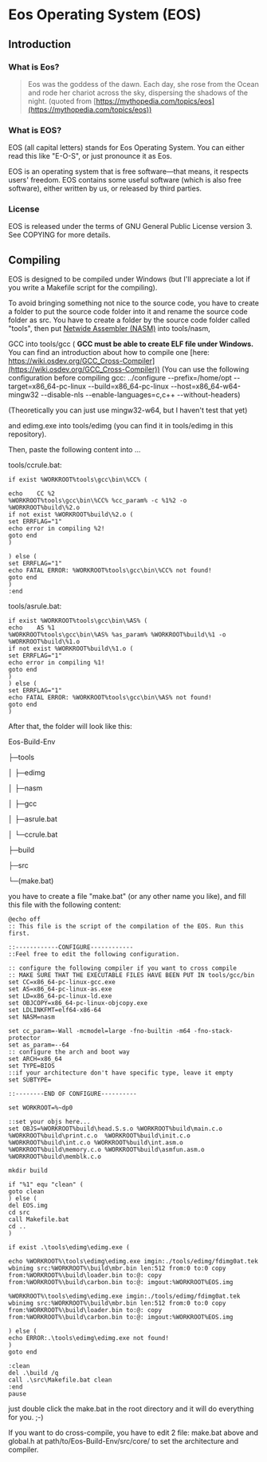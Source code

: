 # Eos Operating System (EOS)

## Introduction

### What is Eos?

> Eos was the goddess of the dawn. Each day, she rose from the Ocean and rode her chariot across the sky, dispersing the shadows of the night. (quoted from [https://mythopedia.com/topics/eos](https://mythopedia.com/topics/eos))

### What is EOS?

EOS (all capital letters) stands for Eos Operating System. You can either read this like "E-O-S", or just pronounce it as Eos.

EOS is an operating system that is free software—that means, it respects users' freedom. EOS contains some useful software (which is also free software), either written by us, or released by third parties.

### License

EOS is released under the terms of GNU General Public License version 3. See COPYING for more details.

## Compiling

EOS is designed to be compiled under Windows (but I'll appreciate a lot if you write a Makefile script for the compiling). 

To avoid bringing something not nice to the source code, you have to create a folder to put the source code folder into it and rename the source code folder as src. You have to create a folder by the source code folder called "tools", then put [Netwide Assembler (NASM)](https://nasm.us/) into tools/nasm, 

GCC into tools/gcc ( **GCC must be able to create ELF file under Windows.** You can find an introduction about how to compile one [here: https://wiki.osdev.org/GCC_Cross-Compiler](https://wiki.osdev.org/GCC_Cross-Compiler)) (You can use the following configuration before compiling gcc: ../configure --prefix=/home/opt --target=x86_64-pc-linux --build=x86_64-pc-linux --host=x86_64-w64-mingw32 --disable-nls --enable-languages=c,c++ --without-headers) 

(Theoretically you can just use mingw32-w64, but I haven't test that yet)

and edimg.exe into tools/edimg (you can find it in tools/edimg in this repository). 

Then, paste the following content into ...

tools/ccrule.bat:

```
if exist %WORKROOT%tools\gcc\bin\%CC% (

echo    CC %2
%WORKROOT%tools\gcc\bin\%CC% %cc_param% -c %1%2 -o %WORKROOT%build\%2.o
if not exist %WORKROOT%build\%2.o (
set ERRFLAG="1"
echo error in compiling %2!
goto end
)

) else (
set ERRFLAG="1"
echo FATAL ERROR: %WORKROOT%tools\gcc\bin\%CC% not found!
goto end
)
:end
```
tools/asrule.bat:

```
if exist %WORKROOT%tools\gcc\bin\%AS% (
echo    AS %1
%WORKROOT%tools\gcc\bin\%AS% %as_param% %WORKROOT%build\%1 -o %WORKROOT%build\%1.o
if not exist %WORKROOT%build\%1.o (
set ERRFLAG="1"
echo error in compiling %1!
goto end
)
) else (
set ERRFLAG="1"
echo FATAL ERROR: %WORKROOT%tools\gcc\bin\%AS% not found!
goto end
)
```


After that, the folder will look like this:

Eos-Build-Env

├─tools

│  ├─edimg

│  ├─nasm

│  ├─gcc

│  ├─asrule.bat

│  └─ccrule.bat

├─build

├─src

└─(make.bat)

you have to create a file "make.bat" (or any other name you like), and fill this file with the following content:

```
@echo off
:: This file is the script of the compilation of the EOS. Run this first.

::------------CONFIGURE------------
::Feel free to edit the following configuration.

:: configure the following compiler if you want to cross compile
:: MAKE SURE THAT THE EXECUTABLE FILES HAVE BEEN PUT IN tools/gcc/bin
set CC=x86_64-pc-linux-gcc.exe
set AS=x86_64-pc-linux-as.exe
set LD=x86_64-pc-linux-ld.exe
set OBJCOPY=x86_64-pc-linux-objcopy.exe
set LDLINKFMT=elf64-x86-64
set NASM=nasm

set cc_param=-Wall -mcmodel=large -fno-builtin -m64 -fno-stack-protector
set as_param=--64
:: configure the arch and boot way
set ARCH=x86_64
set TYPE=BIOS
::if your architecture don't have specific type, leave it empty
set SUBTYPE=

::--------END OF CONFIGURE----------

set WORKROOT=%~dp0

::set your objs here...
set OBJS=%WORKROOT%build\head.S.s.o %WORKROOT%build\main.c.o %WORKROOT%build\print.c.o  %WORKROOT%build\init.c.o %WORKROOT%build\int.c.o %WORKROOT%build\int.asm.o %WORKROOT%build\memory.c.o %WORKROOT%build\asmfun.asm.o %WORKROOT%build\memblk.c.o

mkdir build

if "%1" equ "clean" ( 
goto clean
) else ( 
del EOS.img
cd src
call Makefile.bat
cd ..
)

if exist .\tools\edimg\edimg.exe (

echo %WORKROOT%\tools\edimg\edimg.exe imgin:./tools/edimg/fdimg0at.tek wbinimg src:%WORKROOT%\build\mbr.bin len:512 from:0 to:0 copy from:%WORKROOT%\build\loader.bin to:@: copy from:%WORKROOT%\build\carbon.bin to:@: imgout:%WORKROOT%EOS.img

%WORKROOT%\tools\edimg\edimg.exe imgin:./tools/edimg/fdimg0at.tek wbinimg src:%WORKROOT%\build\mbr.bin len:512 from:0 to:0 copy from:%WORKROOT%\build\loader.bin to:@: copy from:%WORKROOT%\build\carbon.bin to:@: imgout:%WORKROOT%EOS.img

) else (
echo ERROR:.\tools\edimg\edimg.exe not found!
)
goto end

:clean
del .\build /q
call .\src\Makefile.bat clean
:end
pause
```

just double click the make.bat in the root directory and it will do everything for you. ;-) 

If you want to do cross-compile, you have to edit 2 file: make.bat above and global.h at path/to/Eos-Build-Env/src/core/ to set the architecture and compiler.
